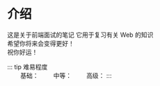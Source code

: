 # 介绍
这是关于前端面试的笔记
它用于复习有关 Web 的知识   
希望你将来会变得更好！  
祝你好运！


::: tip 难易程度    
<span class="ml-30">基础：<Badge type="tip" text="primary" /></span>
<span class="ml-30">中等：<Badge type="warning" text="middle" /></span> 
<span class="ml-30">高级：<Badge type="danger" text="senior" /></span>
:::

<style>
    .vp-doc .custom-block{
        display: flex;
        align-items: center;
    }
    .ml-30 {
        margin-left: 30px
    }
</style>


